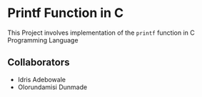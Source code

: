 # Printf Function in C
This Project involves implementation of the `printf` function in C Programming Language

## Collaborators
 - Idris Adebowale
 - Olorundamisi Dunmade

